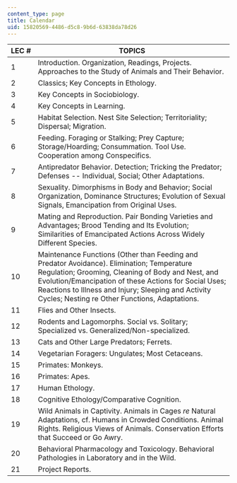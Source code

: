 ```yaml
---
content_type: page
title: Calendar
uid: 15820569-4486-d5c8-9b6d-63838da78d26
---
```


| LEC # | TOPICS |
| --- | --- |
| 1 | Introduction. Organization, Readings, Projects. Approaches to the Study of Animals and Their Behavior. |
| 2 | Classics; Key Concepts in Ethology. |
| 3 | Key Concepts in Sociobiology. |
| 4 | Key Concepts in Learning. |
| 5 | Habitat Selection. Nest Site Selection; Territoriality; Dispersal; Migration. |
| 6 | Feeding. Foraging or Stalking; Prey Capture; Storage/Hoarding; Consummation. Tool Use. Cooperation among Conspecifics. |
| 7 | Antipredator Behavior. Detection; Tricking the Predator; Defenses -- Individual, Social; Other Adaptations. |
| 8 | Sexuality. Dimorphisms in Body and Behavior; Social Organization, Dominance Structures; Evolution of Sexual Signals, Emancipation from Original Uses. |
| 9 | Mating and Reproduction. Pair Bonding Varieties and Advantages; Brood Tending and Its Evolution; Similarities of Emancipated Actions Across Widely Different Species. |
| 10 | Maintenance Functions (Other than Feeding and Predator Avoidance). Elimination; Temperature Regulation; Grooming, Cleaning of Body and Nest, and Evolution/Emancipation of these Actions for Social Uses; Reactions to Illness and Injury; Sleeping and Activity Cycles; Nesting re Other Functions, Adaptations. |
| 11 | Flies and Other Insects. |
| 12 | Rodents and Lagomorphs. Social vs. Solitary; Specialized vs. Generalized/Non-specialized. |
| 13 | Cats and Other Large Predators; Ferrets. |
| 14 | Vegetarian Foragers: Ungulates; Most Cetaceans. |
| 15 | Primates: Monkeys. |
| 16 | Primates: Apes. |
| 17 | Human Ethology. |
| 18 | Cognitive Ethology/Comparative Cognition. |
| 19 | Wild Animals in Captivity. Animals in Cages _re_ Natural Adaptations, cf. Humans in Crowded Conditions. Animal Rights. Religious Views of Animals. Conservation Efforts that Succeed or Go Awry. |
| 20 | Behavioral Pharmacology and Toxicology. Behavioral Pathologies in Laboratory and in the Wild. |
| 21 | Project Reports.